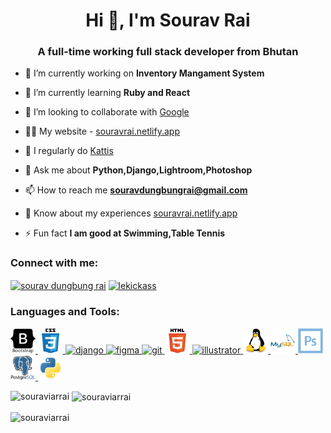<h1 align="center">Hi 👋, I'm Sourav Rai</h1>
<h3 align="center">A full-time working full stack developer from Bhutan</h3>



- 🔭 I’m currently working on **Inventory Mangament System**

- 🌱 I’m currently learning **Ruby and React**

- 👯 I’m looking to collaborate with [Google](http://to-saving-this-world)

- 👨‍💻 My website - [souravrai.netlify.app](souravrai.netlify.app)

- 📝 I regularly do [Kattis](Kattis)

- 💬 Ask me about **Python,Django,Lightroom,Photoshop**

- 📫 How to reach me **souravdungbungrai@gmail.com**

- 📄 Know about my experiences [souravrai.netlify.app](souravrai.netlify.app)

- ⚡ Fun fact **I am good at Swimming,Table Tennis**

<h3 align="left">Connect with me:</h3>
<p align="left">
<a href="https://fb.com/sourav dungbung rai" target="blank"><img align="center" src="https://raw.githubusercontent.com/rahuldkjain/github-profile-readme-generator/master/src/images/icons/Social/facebook.svg" alt="sourav dungbung rai" height="30" width="40" /></a>
<a href="https://instagram.com/lekickass" target="blank"><img align="center" src="https://raw.githubusercontent.com/rahuldkjain/github-profile-readme-generator/master/src/images/icons/Social/instagram.svg" alt="lekickass" height="30" width="40" /></a>

</p>

<h3 align="left">Languages and Tools:</h3>
<p align="left"> <a href="https://getbootstrap.com" target="_blank" rel="noreferrer"> <img src="https://raw.githubusercontent.com/devicons/devicon/master/icons/bootstrap/bootstrap-plain-wordmark.svg" alt="bootstrap" width="40" height="40"/> </a> <a href="https://www.w3schools.com/css/" target="_blank" rel="noreferrer"> <img src="https://raw.githubusercontent.com/devicons/devicon/master/icons/css3/css3-original-wordmark.svg" alt="css3" width="40" height="40"/> </a> <a href="https://www.djangoproject.com/" target="_blank" rel="noreferrer"> <img src="https://cdn.worldvectorlogo.com/logos/django.svg" alt="django" width="40" height="40"/> </a>  <a href="https://www.figma.com/" target="_blank" rel="noreferrer"> <img src="https://www.vectorlogo.zone/logos/figma/figma-icon.svg" alt="figma" width="40" height="40"/> </a> <a href="https://git-scm.com/" target="_blank" rel="noreferrer"> <img src="https://www.vectorlogo.zone/logos/git-scm/git-scm-icon.svg" alt="git" width="40" height="40"/> </a> <a href="https://www.w3.org/html/" target="_blank" rel="noreferrer"> <img src="https://raw.githubusercontent.com/devicons/devicon/master/icons/html5/html5-original-wordmark.svg" alt="html5" width="40" height="40"/> </a> <a href="https://www.adobe.com/in/products/illustrator.html" target="_blank" rel="noreferrer"> <img src="https://www.vectorlogo.zone/logos/adobe_illustrator/adobe_illustrator-icon.svg" alt="illustrator" width="40" height="40"/> </a> <a href="https://www.linux.org/" target="_blank" rel="noreferrer"> <img src="https://raw.githubusercontent.com/devicons/devicon/master/icons/linux/linux-original.svg" alt="linux" width="40" height="40"/> </a> <a href="https://www.mysql.com/" target="_blank" rel="noreferrer"> <img src="https://raw.githubusercontent.com/devicons/devicon/master/icons/mysql/mysql-original-wordmark.svg" alt="mysql" width="40" height="40"/> </a> <a href="https://www.photoshop.com/en" target="_blank" rel="noreferrer"> <img src="https://raw.githubusercontent.com/devicons/devicon/master/icons/photoshop/photoshop-line.svg" alt="photoshop" width="40" height="40"/> </a> <a href="https://www.postgresql.org" target="_blank" rel="noreferrer"> <img src="https://raw.githubusercontent.com/devicons/devicon/master/icons/postgresql/postgresql-original-wordmark.svg" alt="postgresql" width="40" height="40"/> </a> <a href="https://www.python.org" target="_blank" rel="noreferrer"> <img src="https://raw.githubusercontent.com/devicons/devicon/master/icons/python/python-original.svg" alt="python" width="40" height="40"/> </a>  </p>

<p><img align="left" src="https://github-readme-stats.vercel.app/api/top-langs?username=souraviarrai&show_icons=true&locale=en&layout=compact" alt="souraviarrai" /></p>

<p>&nbsp;<img align="center" src="https://github-readme-stats.vercel.app/api?username=souraviarrai&show_icons=true&locale=en" alt="souraviarrai" /></p>

<p><img align="center" src="https://github-readme-streak-stats.herokuapp.com/?user=souraviarrai&" alt="souraviarrai" /></p>


